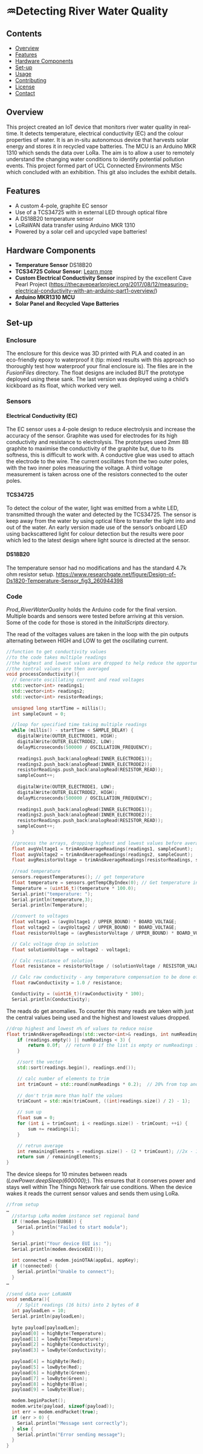# ♒Detecting River Water Quality 

## Contents
- [Overview](#overview) 
- [Features](#features) 
- [Hardware Components](#hardware-components) 
- [Set-up](#set-up) 
- [Usage](#usage) 
- [Contributing](#contributing) 
- [License](#license) 
- [Contact](#contact)

## Overview
This project created an IoT device that monitors river water quality in real-time. It detects temperature, electrical conductivity (EC) and the colour properties of water. It is an in-situ autonomous device that harvests solar energy and stores it in recycled vape batteries. The MCU is an Arduino MKR 1310 which sends the data over LoRa. The aim is to allow a user to remotely understand the changing water conditions to identify potential pollution events.
This project formed part of UCL Connected Environments MSc which concluded with an exhibition. This git also includes the exhibit details.
 
## Features
- A custom 4-pole, graphite EC sensor
- Use of a TCS34725 with in external LED through optical fibre
- A DS18B20 temperature sensor
- LoRaWAN data transfer using Arduino MKR 1310
- Powered by a solar cell and upcycled vape batteries!

## Hardware Components 
- **Temperature Sensor** DS18B20
- **TCS34725 Colour Sensor**: [Learn more](https://www.waveshare.com/wiki/TCS34725_Color_Sensor) 
- **Custom Electrical Conductivity Sensor** inspired by the excellent Cave Pearl Project (https://thecavepearlproject.org/2017/08/12/measuring-electrical-conductivity-with-an-arduino-part1-overview/)
- **Arduino MKR1310 MCU** 
- **Solar Panel and Recycled Vape Batteries**

## Set-up
### Enclosure
The enclosure for this device was 3D printed with PLA and coated in an eco-friendly epoxy to waterproof it (tip: mixed results with this approach so thoroughly test how waterproof your final enclosure is). The files are in the *FusionFiles* directory. The float designs are included BUT the prototype deployed using these sank. The last version was deployed using a child’s kickboard as its float, which worked very well.
### Sensors
#### Electrical Conductivity (EC)
The EC sensor uses a 4-pole design to reduce electrolysis and increase the accuracy of the sensor. Graphite was used for electrodes for its high conductivity and resistance to electrolysis. The prototypes used 2mm 8B graphite to maximise the conductivity of the graphite but, due to its softness, this is difficult to work with. A conductive glue was used to attach the electrode to the wire.
The current oscillates from the two outer poles, with the two inner poles measuring the voltage. A third voltage measurement is taken across one of the resistors connected to the outer poles. 
#### TCS34725
To detect the colour of the water, light was emitted from a white LED, transmitted through the water and detected by the TCS34725. The sensor is keep away from the water by using optical fibre to transfer the light into and out of the water. An early version made use of the sensor’s onboard LED using backscattered light for colour detection but the results were poor which led to the latest design where light source is directed at the sensor.
#### DS18B20
The temperature sensor had no modifications and has the standard 4.7k ohm resistor setup. https://www.researchgate.net/figure/Design-of-Ds1820-Temperature-Sensor_fig3_260944398

### Code
*Prod_RiverWaterQuality* holds the Arduino code for the final version. Multiple boards and sensors were tested before arriving at this version. Some of the code for those is stored in the *InitalScripts* directory.  

The read of the voltages values are taken in the loop with the pin outputs alternating between HIGH and LOW to get the oscillating current.
```c++
//function to get conductivity values
//to the code takes multiple readings
//the highest and lowest values are dropped to help reduce the opportunity for erroneous values to be included
//the central values are then averaged 
void processConductivity(){
  // Generate oscillating current and read voltages
  std::vector<int> readings1;
  std::vector<int> readings2;
  std::vector<int> resistorReadings;
  
  unsigned long startTime = millis();
  int sampleCount = 0;

  //loop for specified time taking multiple readings
  while (millis() - startTime < SAMPLE_DELAY) {
    digitalWrite(OUTER_ELECTRODE1, HIGH);
    digitalWrite(OUTER_ELECTRODE2, LOW);
    delayMicroseconds(500000 / OSCILLATION_FREQUENCY);
    
    readings1.push_back(analogRead(INNER_ELECTRODE1));
    readings2.push_back(analogRead(INNER_ELECTRODE2));
    resistorReadings.push_back(analogRead(RESISTOR_READ));
    sampleCount++;
    
    digitalWrite(OUTER_ELECTRODE1, LOW);
    digitalWrite(OUTER_ELECTRODE2, HIGH);
    delayMicroseconds(500000 / OSCILLATION_FREQUENCY);
    
    readings1.push_back(analogRead(INNER_ELECTRODE1));
    readings2.push_back(analogRead(INNER_ELECTRODE2));
    resistorReadings.push_back(analogRead(RESISTOR_READ));
    sampleCount++;
  }
  
  //process the arrays, dropping highest and lowest values before averaging
  float avgVoltage1 = trimAndAverageReadings(readings1, sampleCount);
  float avgVoltage2 = trimAndAverageReadings(readings2, sampleCount);
  float avgResistorVoltage = trimAndAverageReadings(resistorReadings, sampleCount);
  
  //read temperature
  sensors.requestTemperatures(); // get temperature
  float temperature = sensors.getTempCByIndex(0); // Get temperature in Celsius
  Temperature = (uint16_t)(temperature * 100.0);
  Serial.print("temperature: ");
  Serial.println(temperature,3);
  Serial.println(Temperature);

  //convert to voltages
  float voltage1 = (avgVoltage1 / UPPER_BOUND) * BOARD_VOLTAGE;
  float voltage2 = (avgVoltage2 / UPPER_BOUND) * BOARD_VOLTAGE;
  float resistorVoltage = (avgResistorVoltage / UPPER_BOUND) * BOARD_VOLTAGE;

  // Calc voltage drop in solution
  float solutionVoltage = voltage2 - voltage1;

  // Calc resistance of solution
  float resistance = resistorVoltage / (solutionVoltage / RESISTOR_VALUE); 

  // Calc raw conductivity - any temperature compensation to be done off device
  float rawConductivity = 1.0 / resistance; 

  Conductivity = (uint16_t)(rawConductivity * 100);
  Serial.println(Conductivity);

```
The reads do get anomalies. To counter this many reads are taken with just the central values being used and the highest and lowest values dropped.  
```c++
//drop highest and lowest n% of values to reduce noise
float trimAndAverageReadings(std::vector<int>& readings, int numReadings) {
    if (readings.empty() || numReadings < 3) {
        return 0.0f;  // return 0 if the list is empty or numReadings is too small
    }

    //sort the vector
    std::sort(readings.begin(), readings.end());

    // calc number of elements to trim
    int trimCount = std::round(numReadings * 0.2);  // 20% from top and bottom
    
    // don't trim more than half the values
    trimCount = std::min(trimCount, ((int)readings.size() / 2) - 1);

    // sum up
    float sum = 0;
    for (int i = trimCount; i < readings.size() - trimCount; ++i) {
        sum += readings[i];
    }

    // retrun average
    int remainingElements = readings.size() - (2 * trimCount); //2x - 1 at each end
    return sum / remainingElements;
}
```
The device sleeps for 10 minutes between reads (*LowPower.deepSleep(600000);*). This ensures that it conserves power and stays well within The Things Network fair use conditions. When the device wakes it reads the current sensor values and sends them using LoRa.
```c++
//from setup
…
  //startup LoRa modem instance set regional band 
  if (!modem.begin(EU868)) {
    Serial.println("Failed to start module");
  }

  Serial.print("Your device EUI is: ");
  Serial.println(modem.deviceEUI());

  int connected = modem.joinOTAA(appEui, appKey);
  if (!connected) {
    Serial.println("Unable to connect");
  }
…

//send data over LoRaWAN
void sendLora(){
    // Split readings (16 bits) into 2 bytes of 8
  int payloadLen = 10;
  Serial.println(payloadLen);
  
  byte payload[payloadLen];
  payload[0] = highByte(Temperature);
  payload[1] = lowByte(Temperature);
  payload[2] = highByte(Conductivity);
  payload[3] = lowByte(Conductivity);
  
  payload[4] = highByte(Red);
  payload[5] = lowByte(Red);
  payload[6] = highByte(Green);
  payload[7] = lowByte(Green);
  payload[8] = highByte(Blue);
  payload[9] = lowByte(Blue);

  modem.beginPacket();
  modem.write(payload, sizeof(payload));
  int err = modem.endPacket(true);
  if (err > 0) {
    Serial.println("Message sent correctly");
  } else {
    Serial.println("Error sending message");
  }
}

```


